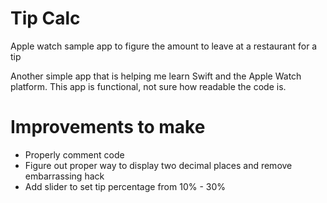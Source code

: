 # Tip Calc
Apple watch sample app to figure the amount to leave at a restaurant for a tip

Another simple app that is helping me learn Swift and the Apple Watch platform. This app is functional, not sure how readable the code is.

# Improvements to make
<ul>
	<li>Properly comment code</li>
	<li>Figure out proper way to display two decimal places and remove embarrassing hack</li>
	<li>Add slider to set tip percentage from 10% - 30%</li>
</ul>
